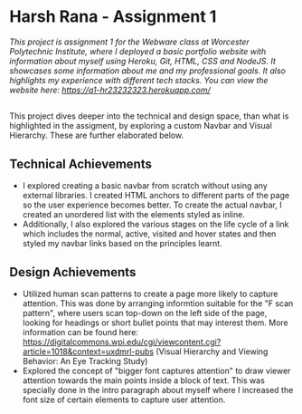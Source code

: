 # Harsh Rana - Assignment 1

<i>This project is assignment 1 for the Webware class at Worcester Polytechnic Institute, where I deployed a basic portfolio website with information about myself using Heroku, Git, HTML, CSS and NodeJS. It showcases some information about me and my professional goals. It also highlights my experience with different tech stacks. You can view the website here: https://a1-hr23232323.herokuapp.com/</i>

##

This project dives deeper into the technical and design space, than what is highlighted in the assigment, by exploring a custom Navbar and Visual Hierarchy. These are further elaborated below.

## Technical Achievements
- I explored creating a basic navbar from scratch without using any external libraries. I created HTML anchors to different parts of the page so the user experience becomes better. To create the actual navbar, I created an unordered list with the elements styled as inline.
- Additionally, I also explored the various stages on the life cycle of a link which includes the normal, active, visited and hover states and then styled my navbar links based on the principles learnt.

## Design Achievements
- Utilized human scan patterns to create a page more likely to capture attention. This was done by arranging informtion suitable for the "F scan pattern", where users scan top-down on the left side of the page, looking for headings or short bullet points that may interest them. More information can be found here: https://digitalcommons.wpi.edu/cgi/viewcontent.cgi?article=1018&context=uxdmrl-pubs (Visual Hierarchy and Viewing Behavior: An Eye Tracking Study)
- Explored the concept of "bigger font captures attention" to draw viewer attention towards the main points inside a block of text. This was specially done in the intro paragraph about myself where I increased the font size of certain elements to capture user attention.
